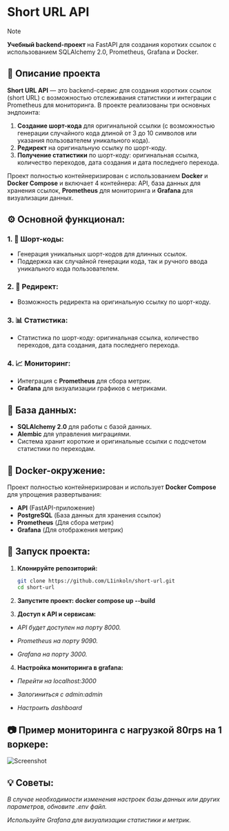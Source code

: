 # Short URL API
> [!NOTE]
> **Учебный backend-проект** на FastAPI для создания коротких ссылок с использованием SQLAlchemy 2.0, Prometheus, Grafana и Docker.

## 📌 Описание проекта

**Short URL API** — это backend-сервис для создания коротких ссылок (short URL) с возможностью отслеживания статистики и интеграции с Prometheus для мониторинга. В проекте реализованы три основных эндпоинта:

1. **Создание шорт-кода** для оригинальной ссылки (с возможностью генерации случайного кода длиной от 3 до 10 символов или указания пользователем уникального кода).
2. **Редирект** на оригинальную ссылку по шорт-коду.
3. **Получение статистики** по шорт-коду: оригинальная ссылка, количество переходов, дата создания и дата последнего перехода.

Проект полностью контейнеризирован с использованием **Docker** и **Docker Compose** и включает 4 контейнера: API, база данных для хранения ссылок, **Prometheus** для мониторинга и **Grafana** для визуализации данных.

## ⚙️ Основной функционал:
### 1. 📄 Шорт-коды:
- Генерация уникальных шорт-кодов для длинных ссылок.
- Поддержка как случайной генерации кода, так и ручного ввода уникального кода пользователем.

### 2. 🔄 Редирект:
- Возможность редиректа на оригинальную ссылку по шорт-коду.

### 3. 📊 Статистика:
- Статистика по шорт-коду: оригинальная ссылка, количество переходов, дата создания, дата последнего перехода.

### 4. 📈 Мониторинг:
- Интеграция с **Prometheus** для сбора метрик.
- **Grafana** для визуализации графиков с метриками.

## 🧠 База данных:
- **SQLAlchemy 2.0** для работы с базой данных.
- **Alembic** для управления миграциями.
- Система хранит короткие и оригинальные ссылки с подсчетом статистики по переходам.

## 🐳 Docker-окружение:
Проект полностью контейнеризирован и использует **Docker Compose** для упрощения развертывания:

- **API** (FastAPI-приложение)
- **PostgreSQL** (База данных для хранения ссылок)
- **Prometheus** (Для сбора метрик)
- **Grafana** (Для отображения метрик)

## 🚀 Запуск проекта:
1. **Клонируйте репозиторий:**
   ```bash
   git clone https://github.com/L1inkoln/short-url.git
   cd short-url
   
2. **Запустите проект: docker compose up --build**

3. **Доступ к API и сервисам:**

 - *API будет доступен на порту 8000.*
  
 - *Prometheus на порту 9090.*
  
 - *Grafana на порту 3000.*

4. **Настройка мониторинга в grafana:**
   
- *Перейти на localhost:3000*
   
- *Залогиниться с admin:admin*
   
- *Настроить dashboard*

## 📷 Пример мониторинга с нагрузкой 80rps на 1 воркере:
![Screenshot](assets/grafana.png)

## 💡 Советы:
*В случае необходимости изменения настроек базы данных или других параметров, обновите .env файл.*

*Используйте Grafana для визуализации статистики и метрик.*